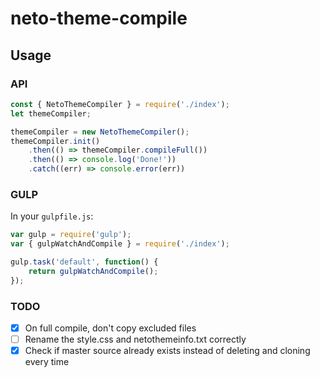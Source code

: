 # neto-theme-compile

## Usage

### API
```javascript
const { NetoThemeCompiler } = require('./index');
let themeCompiler;

themeCompiler = new NetoThemeCompiler();
themeCompiler.init()
    .then(() => themeCompiler.compileFull())
    .then(() => console.log('Done!'))
    .catch((err) => console.error(err))
```

### GULP
In your `gulpfile.js`:
```javascript
var gulp = require('gulp');
var { gulpWatchAndCompile } = require('./index');

gulp.task('default', function() {
    return gulpWatchAndCompile();
});
```

### TODO
- [x] On full compile, don't copy excluded files
- [ ] Rename the style.css and netothemeinfo.txt correctly
- [x] Check if master source already exists instead of deleting and cloning every time